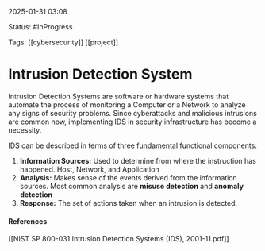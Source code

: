 
2025-01-31 03:08

Status: #InProgress 

Tags: [[cybersecurity]] [[project]]

# Intrusion Detection System

Intrusion Detection Systems are software or hardware systems that automate the process of monitoring a Computer or a Network to analyze any signs of security problems. Since cyberattacks and malicious intrusions are common now, implementing IDS in security infrastructure has become a necessity.

IDS can be described in terms of three fundamental functional components:
1. **Information Sources:** Used to determine from where the instruction has happened. Host, Network, and Application
2. **Analysis:** Makes sense of the events derived from the information sources. Most common analysis are **misuse detection** and **anomaly detection**
3. **Response:** The set of actions taken when an intrusion is detected.

#### References
[[NIST SP 800-031 Intrusion Detection Systems (IDS), 2001-11.pdf]]